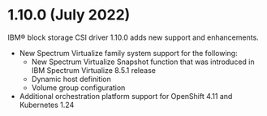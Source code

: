 # 1.10.0 (July 2022)

IBM® block storage CSI driver 1.10.0 adds new support and enhancements.
- New Spectrum Virtualize family system support for the following:
    - New Spectrum Virtualize Snapshot function that was introduced in IBM Spectrum Virtualize 8.5.1 release
    - Dynamic host definition
    - Volume group configuration
- Additional orchestration platform support for OpenShift 4.11 and Kubernetes 1.24
